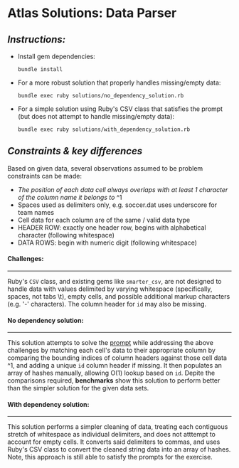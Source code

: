# Atlas Solutions: Data Parser

## *Instructions:*
- Install gem dependencies:

    ```
    bundle install
    ```
- For a more robust solution that properly handles missing/empty data:

    ```
    bundle exec ruby solutions/no_dependency_solution.rb
    ```
- For a simple solution using Ruby's CSV class that satisfies the prompt (but does not attempt to handle missing/empty data):

    ```
    bundle exec ruby solutions/with_dependency_solution.rb
    ```

## *Constraints & key differences*
Based on given data, several observations assumed to be problem constraints can be made:
- *The position of each data cell always overlaps with at least 1 character of the column name it belongs to* ^1
- Spaces used as delimiters only, e.g. soccer.dat uses underscore for team names
- Cell data for each column are of the same / valid data type
- HEADER ROW: exactly one header row, begins with alphabetical character (following whitespace)
- DATA ROWS: begin with numeric digit (following whitespace)

#### Challenges:
---
Ruby's `CSV` class, and existing gems like `smarter_csv`, are not designed to handle
data with values delimited by varying whitespace (specifically, spaces, not tabs \t),
empty cells, and possible additional markup characters (e.g. '-' characters).
The column header for `id` may also be missing.

#### No dependency solution:
---
This solution attempts to solve the [prompt](prompt.md) while addressing the above challenges by matching each cell's data
to their appropriate column by comparing the bounding indices of column headers against those cell data ^1,
and adding a unique `id` column header if missing. It then populates an array of hashes manually, allowing O(1) lookup based on `id`. Depite the comparisons required, **benchmarks** show this solution to perform better than the simpler solution for the given data sets.

#### With dependency solution:
---
This solution performs a simpler cleaning of data, treating each contiguous stretch of whitespace as individual delimiters, and does not atttempt to account for empty cells. It converts said delimiters to commas, and uses Ruby's CSV class to convert the cleaned string data into an array of hashes. Note, this approach is still able to satisfy the prompts for the exercise.
